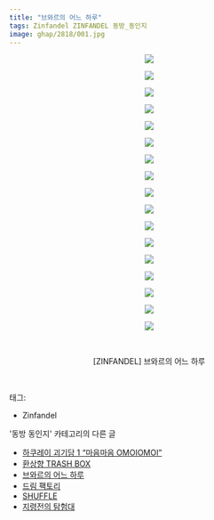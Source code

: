 ```yaml
---
title: "브와르의 어느 하루"
tags: Zinfandel ZINFANDEL 동방_동인지
image: ghap/2818/001.jpg
---
```

<div class="article">
<p style="text-align: center; clear: none; float: none;"><img src="{{ site.nasurl }}/ghap/2818/001.jpg"/></p>
<p style="text-align: center; clear: none; float: none;"><img src="{{ site.nasurl }}/ghap/2818/002.jpg"/></p>
<p style="text-align: center; clear: none; float: none;"><img src="{{ site.nasurl }}/ghap/2818/003.jpg"/></p>
<p style="text-align: center; clear: none; float: none;"><img src="{{ site.nasurl }}/ghap/2818/004.jpg"/></p>
<p style="text-align: center; clear: none; float: none;"><img src="{{ site.nasurl }}/ghap/2818/005.jpg"/></p>
<p style="text-align: center; clear: none; float: none;"><img src="{{ site.nasurl }}/ghap/2818/006.jpg"/></p>
<p style="text-align: center; clear: none; float: none;"><img src="{{ site.nasurl }}/ghap/2818/007.jpg"/></p>
<p style="text-align: center; clear: none; float: none;"><img src="{{ site.nasurl }}/ghap/2818/008.jpg"/></p>
<p style="text-align: center; clear: none; float: none;"><img src="{{ site.nasurl }}/ghap/2818/009.jpg"/></p>
<p style="text-align: center; clear: none; float: none;"><img src="{{ site.nasurl }}/ghap/2818/010.jpg"/></p>
<p style="text-align: center; clear: none; float: none;"><img src="{{ site.nasurl }}/ghap/2818/011.jpg"/></p>
<p style="text-align: center; clear: none; float: none;"><img src="{{ site.nasurl }}/ghap/2818/012.jpg"/></p>
<p style="text-align: center; clear: none; float: none;"><img src="{{ site.nasurl }}/ghap/2818/013.jpg"/></p>
<p style="text-align: center; clear: none; float: none;"><img src="{{ site.nasurl }}/ghap/2818/014.jpg"/></p>
<p style="text-align: center; clear: none; float: none;"><img src="{{ site.nasurl }}/ghap/2818/015.jpg"/></p>
<p style="text-align: center; clear: none; float: none;"><img src="{{ site.nasurl }}/ghap/2818/016.jpg"/></p>
<p style="text-align: center; clear: none; float: none;"><img src="{{ site.nasurl }}/ghap/2818/017.jpg"/></p>
<p style="text-align: center; clear: none; float: none;"><br/></p>
<p style="text-align: center; clear: none; float: none;">[ZINFANDEL] 브와르의 어느 하루</p>
<p><br/></p>
</div><div class="tagTrail">
<p>태그: </p>
<ul>
<li>Zinfandel</li>
</ul>
</div><div class="another">
<p>'동방 동인지' 카테고리의 다른 글</p>
<ul>
<li><a href="/2016-12-03-ghap_2820">하쿠레이 괴기담 1 “마음마음 OMOIOMOI”</a></li>
<li><a href="/2016-12-03-ghap_2819">환상향 TRASH BOX</a></li>
<li><a href="/2016-12-03-ghap_2818">브와르의 어느 하루</a></li>
<li><a href="/2016-12-02-ghap_2816">드림 팩토리</a></li>
<li><a href="/2016-12-02-ghap_2815">SHUFFLE</a></li>
<li><a href="/2016-12-02-ghap_2814">지령전의 탐험대</a></li>
</ul>
</div><div class="cb_module cb_fluid">
<div class="cb_wrt cb_profile">
</div><!-- commentList close -->
</div>
